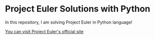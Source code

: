 # Project Euler Solutions with Python

In this repository, I am solving Project Euler in Python language!

[You can visit Project Euler's official site](https://projecteuler.net/archives)
